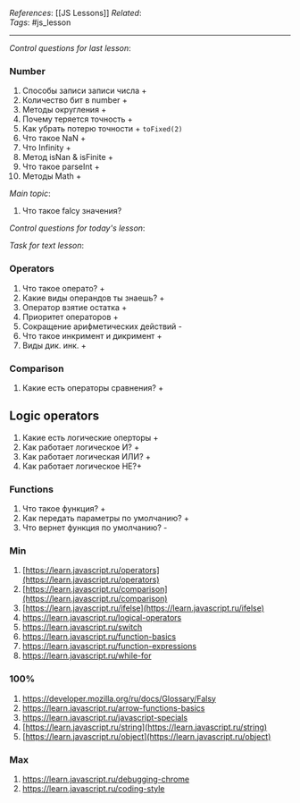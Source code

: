 
*References*: [[JS Lessons]]
*Related*:  
*Tags*: #js_lesson  

---

*Control questions for last lesson*: 
### Number

1. Способы записи  записи числа +
2. Количество бит в number +
3. Методы округления +
4. Почему теряется точность +
5. Как убрать потерю точности + `toFixed(2)`
6. Что такое NaN  + 
7. Что Infinity +
8. Метод isNan & isFinite +
9. Что такое parseInt + 
10. Методы Math +

*Main topic*: 

1. Что такое falcy значения?

*Control questions for today's lesson*: 

*Task for text lesson*: 


### Operators

1. Что такое операто? +
2. Какие виды операндов ты знаешь? + 
3.  Оператор взятие остатка +
4. Приоритет операторов +
5. Сокращение арифметических действий -
6. Что такое инкримент и дикримент +
7.  Виды дик. инк. +

### Comparison 

1. Какие есть операторы сравнения? + 

## Logic operators

1. Какие есть логические оперторы +
2. Как работает логическое И? +
3. Как работает логическая ИЛИ? + 
4. Как работает логическое НЕ?+

### Functions

1. Что такое функция? +
2. Как передать параметры по умолчанию? +
3. Что вернет функция по умолчанию? -
### Min

1. [https://learn.javascript.ru/operators](https://learn.javascript.ru/operators)
2. [https://learn.javascript.ru/comparison](https://learn.javascript.ru/comparison)
3. [https://learn.javascript.ru/ifelse](https://learn.javascript.ru/ifelse)
4. https://learn.javascript.ru/logical-operators
5. https://learn.javascript.ru/switch
6. https://learn.javascript.ru/function-basics
7. https://learn.javascript.ru/function-expressions
8. https://learn.javascript.ru/while-for

### 100%

1. https://developer.mozilla.org/ru/docs/Glossary/Falsy
2. https://learn.javascript.ru/arrow-functions-basics
3. https://learn.javascript.ru/javascript-specials
4. [https://learn.javascript.ru/string](https://learn.javascript.ru/string)
5. [https://learn.javascript.ru/object](https://learn.javascript.ru/object)

### Max

1. https://learn.javascript.ru/debugging-chrome
2. https://learn.javascript.ru/coding-style


